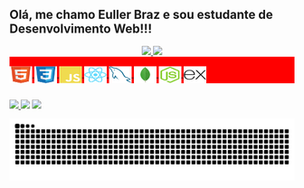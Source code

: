 ## Olá, me chamo Euller Braz e sou estudante de Desenvolvimento Web!!!
<div align="center">
  <a href="https://github.com/eullerbraz">
  <img height="180em" src="https://github-readme-stats.vercel.app/api?username=eullerbraz&show_icons=true&theme=github_dark&include_all_commits=true&count_private=true"/>
  <img height="180em" src="https://github-readme-stats.vercel.app/api/top-langs/?username=eullerbraz&layout=compact&langs_count=7&theme=github_dark"/>
</div>
<div style="background: red;"><br>
  <img align="center" alt="html-icon" height="30" width="40" src="https://raw.githubusercontent.com/devicons/devicon/master/icons/html5/html5-original.svg">
  <img align="center" alt="css-icon" height="30" width="40" src="https://raw.githubusercontent.com/devicons/devicon/master/icons/css3/css3-original.svg">
  <img align="center" alt="js-icon" height="30" width="40" src="https://raw.githubusercontent.com/devicons/devicon/master/icons/javascript/javascript-plain.svg">
  <img align="center" alt="React-icon" height="30" width="40" src="https://raw.githubusercontent.com/devicons/devicon/master/icons/react/react-original.svg">
  <img align="center" alt="mysql-icon" height="30" width="40" src="https://raw.githubusercontent.com/devicons/devicon/master/icons/mysql/mysql-original.svg">
  <img align="center" alt="mongodb-icon" height="30" width="40" src="https://raw.githubusercontent.com/devicons/devicon/master/icons/mongodb/mongodb-original.svg">
  <img align="center" alt="nodejs-icon" height="30" width="40" src="https://raw.githubusercontent.com/devicons/devicon/master/icons/nodejs/nodejs-original.svg">
  <img align="center" alt="express-icon" height="30" width="40" src="https://raw.githubusercontent.com/devicons/devicon/master/icons/express/express-original.svg">
</div>
  
  ##
 
<div>
  <a href = "mailto:euller.braz99@gmail.com"><img src="https://img.shields.io/badge/-Gmail-DD4333?style=for-the-badge&logo=gmail&logoColor=white" target="_blank"</a>
  <a href="https://instagram.com/euller.braz" target="_blank"><img src="https://img.shields.io/badge/-Instagram-DB2C7F?style=for-the-badge&logo=instagram&logoColor=white" target="_blank"></a>
  <a href="https://www.linkedin.com/in/eullerbraz" target="_blank"><img src="https://img.shields.io/badge/-LinkedIn-0077B5?style=for-the-badge&logo=linkedin&logoColor=white" target="_blank"></a> 
 
  ![Snake animation](https://github.com/eullerbraz/eullerbraz/blob/output/github-contribution-grid-snake.svg)
 
</div>
